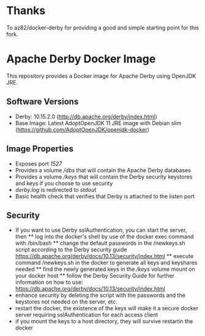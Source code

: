 # Thanks
To az82/docker-derby for providing a good and simple starting point for this fork.

# Apache Derby Docker Image
This repository provides a Docker image for Apache Derby using OpenJDK JRE.

## Software Versions
* Derby: 10.15.2.0 (http://db.apache.org/derby/index.html)
* Base Image: Latest AdoptOpenJDK 11 JRE image with Debian slim (https://github.com/AdoptOpenJDK/openjdk-docker)

## Image Properties
* Exposes port _1527_
* Provides a volume _/dbs_ that will contain the Apache Derby databases
* Provides a volume _/keys_ that will contain the Derby security keystores and keys if you choose to use security
* _derby.log_ is redirected to _stdout_
* Basic health check that verifies that Derby is attached to the listen port

## Security
* If you want to use Derby sslAuthentication, you can start the server, then
** log into the docker's shell by use of the docker exec command with /bin/bash 
** change the default passwords in the /newkeys.sh script according to the Derby security guide https://db.apache.org/derby/docs/10.13/security/index.html
** execute command /newkeys.sh in the docker to generate all keys and keyshares needed
** find the newly generated keys in the _/keys_ volume mount on your docker host
** follow the Derby Security Guide for further information on how to use: https://db.apache.org/derby/docs/10.13/security/index.html
* enhance security by deleting the script with the passwords and the keystores not needed on the server, etc.
* restart the docker, the existence of the keys will make it a secure docker server requiring sslAuthentication for each access client
* if you mount the keys to a host directory, they will survive restartin the docker


